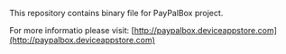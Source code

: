 This repository contains binary file for PayPalBox project.

For more informatio please visit: [http://paypalbox.deviceappstore.com](http://paypalbox.deviceappstore.com)
